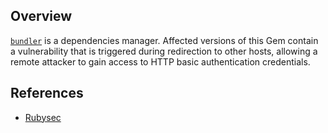 ## Overview
[`bundler`](https://rubygems.org/gems/bundler) is a dependencies manager.
Affected versions of this Gem contain a vulnerability that is triggered during redirection to other hosts, allowing a remote attacker to gain access to HTTP basic authentication credentials.

## References
- [Rubysec](http://rubysec.com/advisories/OSVDB-115091)
